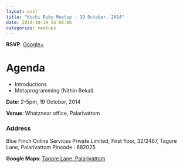 ```yaml
---
layout: post
title: "Kochi Ruby Meetup - 19 October, 2014"
date: 2014-10-19 14:00:00
categories: meetups
---
```


**RSVP**: [Google+](https://plus.google.com/u/0/events/c29kqba8q5e0099782svfrqj868)

# Agenda

* Introductions
* Metaprogramming (Nithin Bekal)

**Date**: 2-5pm, 19 October, 2014

**Venue**: Whatznear office, Palarivattom

### Address

Blue Finch Online Services Private Limited,
First floor, 32/2467, 
Tagore Lane,
Palarivattom
Pincode : 682025

**Google Maps**: [Tagore Lane, Palarivattom](https://www.google.co.in/maps/place/10%C2%B000%2715.3%22N+76%C2%B018%2722.5%22E/@10.0042378,76.306246,15z/data=!4m2!3m1!1s0x0:0x0?hl=en)
